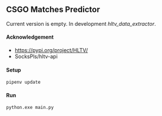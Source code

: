 ## CSGO Matches Predictor

Current version is empty.
In development _hltv_data_extractor_.

#### Acknowledgement
- https://pypi.org/project/HLTV/
- SocksPls/hltv-api
#### Setup
`pipenv update`

#### Run
`python.exe main.py`